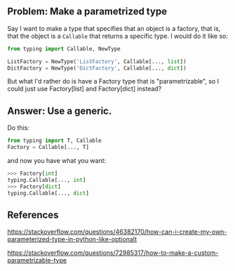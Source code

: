 ## Problem: Make a parametrized type

Say I want to make a type that specifies that an object is a factory, that is, 
that the object is a `Callable` that returns a specific type. 
I would do it like so:

```python
from typing import Callable, NewType

ListFactory = NewType('ListFactory', Callable[..., list])
DictFactory = NewType('DictFactory', Callable[..., dict])
```

But what I'd rather do is have a Factory type that is "parametrizable", so I could just use Factory[list] and Factory[dict] instead?

## Answer: Use a generic.

Do this:

```python
from typing import T, Callable
Factory = Callable[..., T]
```

and now you have what you want:

```python
>>> Factory[int]
typing.Callable[..., int]
>>> Factory[dict]
typing.Callable[..., dict]
```

## References

https://stackoverflow.com/questions/46382170/how-can-i-create-my-own-parameterized-type-in-python-like-optionalt

https://stackoverflow.com/questions/72985317/how-to-make-a-custom-parametrizable-type
